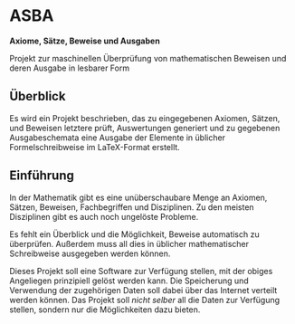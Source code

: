 # ASBA

**Axiome, Sätze, Beweise und Ausgaben**

Projekt zur maschinellen Überprüfung von mathematischen Beweisen und deren Ausgabe in lesbarer Form

## Überblick

Es wird ein Projekt beschrieben, das zu eingegebenen Axiomen, Sätzen, und Beweisen letztere prüft, Auswertungen generiert und zu gegebenen Ausgabeschemata eine Ausgabe der Elemente in üblicher Formelschreibweise im LaTeX-Format erstellt.

## Einführung

In der Mathematik gibt es eine unüberschaubare Menge an Axiomen, Sätzen, Beweisen, Fachbegriffen und Disziplinen. Zu den meisten Disziplinen gibt es auch noch ungelöste Probleme.

Es fehlt ein Überblick und die Möglichkeit, Beweise automatisch zu überprüfen. Außerdem muss all dies in üblicher mathematischer Schreibweise ausgegeben werden können.

Dieses Projekt soll eine Software zur Verfügung stellen, mit der obiges Angeliegen prinzipiell gelöst werden kann. Die Speicherung und Verwendung der zugehörigen Daten soll dabei über das Internet verteilt werden können. Das Projekt soll *nicht selber* all die Daten zur Verfügung stellen, sondern nur die Möglichkeiten dazu bieten.
